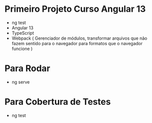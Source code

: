 
# Primeiro Projeto Curso Angular 13
- ng test
- Angular 13
- TypeScript
- Webpack ( Gerenciador de módulos, transformar arquivos que não fazem sentido para o navegador para formatos que o navegador funcione )

# Para Rodar
- ng serve 
# Para Cobertura de Testes
- ng test

